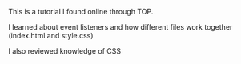 This is a tutorial I found online through TOP. 

I learned about event listeners and how different files work together (index.html and style.css)

I also reviewed knowledge of CSS    